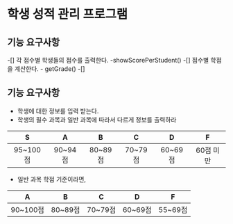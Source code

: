# 학생 성적 관리 프로그램

## 기능 요구사항
-[] 각 점수별 학생들의 점수를 출력한다. -showScorePerStudent()
-[] 점수별 학점을 계산한다. - getGrade()
-[] 


## 기능 요구사항
* 학생에 대한 정보를 입력 받는다.
* 학생의 필수 과목과 일반 과목에 따라서 다르게 정보를 출력하라

|S|A|B|C|D|F|
|:---:|:---:|:---:|:---:|:---:|:---:|
|95~100점|90~94점|80~89점|70~79점|60~69점|60점 미만|

* 일반 과목 학점 기준이라면,

|A|B|C|D|F|
|:---:|:---:|:---:|:---:|:---:|
|90~100점|80~89점|70~79점|60~69점|55~69점|55점 미만|


